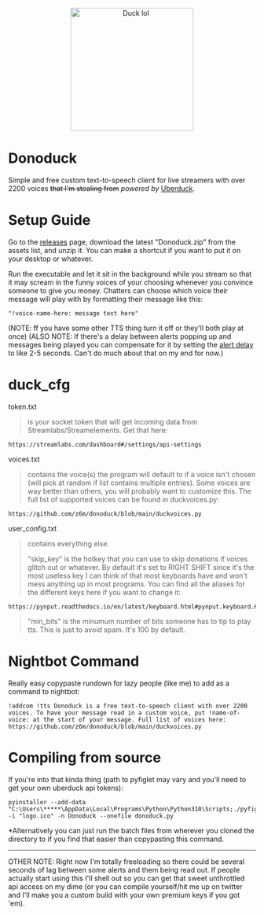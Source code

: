 <p align="center">
    <img width="250" src="https://user-images.githubusercontent.com/58152411/169162076-17c98ab8-d4e4-429f-8fc9-7e89b5f96342.png" alt="Duck lol">
</p>

# Donoduck
Simple and free custom text-to-speech client for live streamers with over 2200 voices ~~that I'm stealing from~~ <em>powered by</em> [Uberduck](https://uberduck.ai/).

    
    
# Setup Guide
Go to the [releases](https://github.com/z6m/donoduck/releases) page, download the latest "Donoduck.zip" from the assets list, and unzip it. You can make a shortcut if you want to put it on your desktop or whatever.

Run the executable and let it sit in the background while you stream so that it may scream in the funny voices of your choosing whenever you convince someone to give you money. Chatters can choose which voice their message will play with by formatting their message like this:

    "!voice-name-here: message text here" 

(NOTE: ff you have some other TTS thing turn it off or they'll both play at once)
(ALSO NOTE: If there's a delay between alerts popping up and messages being played you can compensate for it by setting the [alert delay](https://streamlabs.com/dashboard#/alertbox) to like 2-5 seconds. Can't do much about that on my end for now.)

# duck_cfg
token.txt 
> is your socket token that will get incoming data from Streamlabs/Streamelements. Get that here:

    https://streamlabs.com/dashboard#/settings/api-settings

voices.txt
> contains the voice(s) the program will default to if a voice isn't chosen (will pick at random if list contains multiple entries). Some voices are way better than others, you will probably want to customize this. The full list of supported voices can be found in duckvoices.py:

    https://github.com/z6m/donoduck/blob/main/duckvoices.py

user_config.txt
> contains everything else.
>
> "skip_key" is the hotkey that you can use to skip donations if voices glitch out or whatever. By default it's set to RIGHT SHIFT since it's the most useless key I can think of that most keyboards have and won't mess anything up in most programs. You can find all the aliases for the different keys here if you want to change it:
        
    https://pynput.readthedocs.io/en/latest/keyboard.html#pynput.keyboard.Key

> "min_bits" is the minumum number of bits someone has to tip to play tts. This is just to avoid spam. It's 100 by default.

# Nightbot Command
Really easy copypaste rundown for lazy people (like me) to add as a command to nightbot:

    !addcom !tts Donoduck is a free text-to-speech client with over 2200 voices. To have your message read in a custom voice, put !name-of-voice: at the start of your message. Full list of voices here: https://github.com/z6m/donoduck/blob/main/duckvoices.py
       


# Compiling from source 
If you're into that kinda thing (path to pyfiglet may vary and you'll need to get your own uberduck api tokens):

    pyinstaller --add-data "C:\Users\*****\AppData\Local\Programs\Python\Python310\Scripts;./pyfiglet" -i "logo.ico" -n Donoduck --onefile donoduck.py

*Alternatively you can just run the batch files from wherever you cloned the directory to if you find that easier than copypasting this command.

-----------------------------------------------------------

OTHER NOTE: Right now I'm totally freeloading so there could be several seconds of lag between some alerts and them being read out. If people actually start using this I'll shell out so you can get that sweet unthrottled api access on my dime (or you can compile yourself/hit me up on twitter and I'll make you a custom build with your own premium keys if you got 'em).
